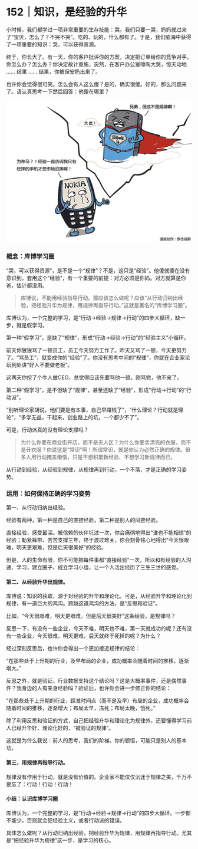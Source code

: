 # 152｜知识，是经验的升华

小时候，我们都学过一项非常重要的生存技能：哭。我们只要一哭，妈妈就过来了“宝贝，怎么了？不哭不哭”。吃的、玩的，什么都有了。于是，我们脑海中获得了一项重要的知识：哭，可以获得资源。

终于，你长大了。有一天，你的客户批评你的方案，决定把订单给你的竞争对手。你怎么办？怎么办？你决定故计重施，突然，在客户办公室嚎啕大哭，惊天动地 …… 结果 …… 结果，你被保安扔出来了。

也许你会觉得很可笑。怎么会有人这么傻？是的，确实很傻。好的，那么问题来了。请认真思考一下然后回答：他傻在哪里？

![](img/5c66bcb9d1cce0bc14f899af84bb78ba.jpg)

### 概念：库博学习圈

“哭，可以获得资源”，是不是一个“规律”？不是，这只是“经验”。他傻就傻在没有意识到，套用这个“经验”，有一个重要的前提：对方必须是你妈。对方就算是你爸，估计都没用。

> 库博说，不能用经验指导行动。那应该怎么做呢？应该“从行动归纳出经验，把经验升华为规律，用规律再指导行动。”这就是著名的“库博学习圈”。

库博认为，一个完整的学习，是“行动-&gt;经验-&gt;规律-&gt;行动”的四步大循环，缺一步，就是假学习。

第一种“假学习”，是缺了“规律”，形成“行动-&gt;经验-&gt;行动”的“经验主义”小循环。

前天你狠狠骂了一顿员工，员工今天努力工作了。昨天又骂了一顿，今天更努力了。“骂员工”，就变成你的“经验”了。你没有思考中间的“规律”，你就在企业家论坛到处讲“好人不要做老板”。

这两天你挖了个牛人做CEO，总觉得应该先要骂他一顿。刚骂完，他不来了。

第二种“假学习”，是不但缺了“规律”，甚至还缺了“经验”，形成“行动-&gt;行动”的“行动派”。

“别听理论家胡说，他们要是有本事，自己早赚钱了”，“什么理论？行动就是理论”，“多学无益，干起来，创业路上的坑，一个都少不了”。

可是，行动派真的没有理论支撑吗？

> 为什么你要在商业街开店，而不是无人区？为什么你要卖漂亮的衣服，而不是丑衣服？你说这是“常识”啊！所谓常识，就是你认为必然正确的规律。很多人用行动掩盖懒惰，只是不想积累新经验、不想学习新规律而已。

从行动到经验，从经验到规律，从规律再到行动，一个不落，才是正确的学习姿势。

### 运用：如何保持正确的学习姿势

第一、从行动归纳出经验。

经验有两种，第一种是自己的直接经验，第二种是别人的间接经验。

直接经验，感受最深。被信赖的伙伴坑过一次，你会痛彻地得出“谁也不能相信”的经验；勒紧裤带、苦苦支撑三年，终于渡过难关，你会刻骨铭心地得出“今天很艰难，明天更艰难，但是后天很美好”的经验。

但是，人的生命有限，你不可能把每件事都“直接经验”一次，所以和有经验的人沟通、学习，建立圈子、成立学习小组，让一个人活出经历了三生三世的感觉。

#### 第二、从经验升华出规律。

库博说：知识的获取，源于对经验的升华和理论化。可是，从经验升华和理论化到规律，有一道巨大的鸿沟。跨越这道鸿沟的方法，是“反思和验证”。

比如，“今天很艰难，明天更艰难，但是后天很美好”这条经验，是规律吗？

反思一下，有没有一些企业，今天不难，明天也不难，第一天就成功的呢？还有没有一些企业，今天很难，明天更难，后天就终于死掉的呢？为什么？

经过深刻反思后，也许你会得出一个更加接近规律的结论：

“在那些处于上升期的行业，及早布局的企业，成功概率会随着时间的推移，逐渐增大。”

反思之外，就是验证。行业数据支持这个结论吗？这是大概率事件，还是偶然事件？我身边的人有亲身经验吗？验证后，也许你会进一步修正你的结论：

“在那些处于上升期的行业，踩准时间点（而不是及早）布局的企业，成功概率会随着时间的推移，逐渐增大；布局太早，冻死；布局太晚，饿死。”

除了利用反思和验证的方式，自己把经验升华和理论化为规律外，还要懂得学习前人已经升华好、理论化好的，“被验证的规律”。

这就是为什么我说：前人的思考，我们的阶梯。你的顿悟，可能只是别人的基本功。

#### 第三，用规律再指导行动。

规律没有作用于行动，就是没有价值的。企业家不能仅仅沉迷于规律之美，千万不要忘了：行动！行动！行动！

#### 小结：认识库博学习圈

库博认为，一个完整的学习，是“行动-&gt;经验-&gt;规律-&gt;行动”的四步大循环。一步都不能少，否则就会犯经验主义，或者行动派的错误。

具体怎么做呢？从行动归纳出经验，把经验升华为规律，用规律再指导行动。尤其是“把经验升华为规律”这一步，是学习的核心。